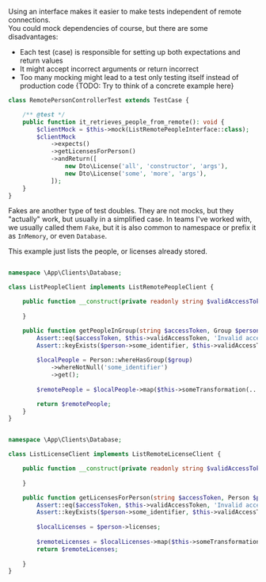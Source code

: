 Using an interface makes it easier to make tests independent of remote connections.  
You could mock dependencies of course, but there are some disadvantages:

- Each test (case) is responsible for setting up both expectations and return values
- It might accept incorrect arguments or return incorrect 
- Too many mocking might lead to a test only testing itself instead of production code
{TODO: Try to think of a concrete example here}

```php
class RemotePersonControllerTest extends TestCase {

    /** @test */
    public function it_retrieves_people_from_remote(): void {
        $clientMock = $this->mock(ListRemotePeopleInterface::class);
        $clientMock
            ->expects()
            ->getLicensesForPerson()
            ->andReturn([
                new Dto\License('all', 'constructor', 'args'),
                new Dto\License('some', 'more', 'args'),
            ]);
    }
} 
```


Fakes are another type of test doubles. They are not mocks, but they "actually" work, but usually in a simplified case.
In teams I've worked with, we usually called them `Fake`, but it is also common to namespace or prefix it as `InMemory`, or even `Database`.


This example just lists the people, or licenses already stored. 

```php

namespace \App\Clients\Database;

class ListPeopleClient implements ListRemotePeopleClient {

    public function __construct(private readonly string $validAccessToken): {
    
    }

    public function getPeopleInGroup(string $accessToken, Group $person): array {
        Assert::eq($accessToken, $this->validAccessToken, 'Invalid access token');
        Assert::keyExists($person->some_identifier, $this->validAccessToken, 'Unknown group');
        
        $localPeople = Person::whereHasGroup($group)
            ->whereNotNull('some_identifier')
            ->get();       
        
        $remotePeople = $localPeople->map($this->someTransformation(...)); // still just go with it

        return $remotePeople;
    }
} 
```



```php

namespace \App\Clients\Database;

class ListLicenseClient implements ListRemoteLicenseClient {

    public function __construct(private readonly string $validAccessToken): {
    
    }

    public function getLicensesForPerson(string $accessToken, Person $person): array {
        Assert::eq($accessToken, $this->validAccessToken, 'Invalid access token');
        Assert::keyExists($person->some_identifier, $this->validAccessToken, 'Unknown person');
        
        $localLicenses = $person->licenses;       
        
        $remoteLicenses = $localLicenses->map($this->someTransformation(...));
        return $remoteLicenses;
        
    }
} 
```
